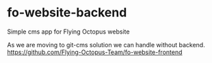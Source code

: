 # fo-website-backend
Simple cms app for Flying Octopus website

As we are moving to git-cms solution we can handle without backend.
https://github.com/Flying-Octopus-Team/fo-website-frontend
